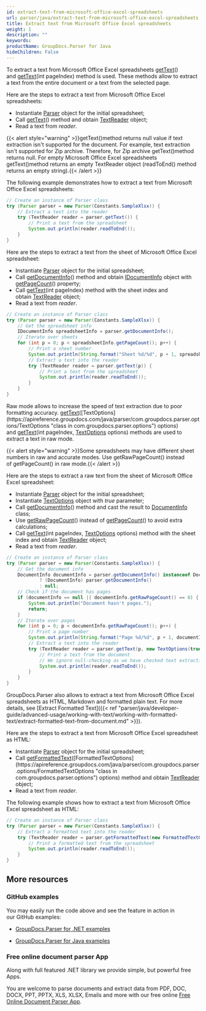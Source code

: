 ```yaml
---
id: extract-text-from-microsoft-office-excel-spreadsheets
url: parser/java/extract-text-from-microsoft-office-excel-spreadsheets
title: Extract text from Microsoft Office Excel spreadsheets
weight: 1
description: ""
keywords: 
productName: GroupDocs.Parser for Java
hideChildren: False
---
```

To extract a text from Microsoft Office Excel spreadsheets [getText](https://apireference.groupdocs.com/java/parser/com.groupdocs.parser/Parser#getText())() and [getText](https://apireference.groupdocs.com/java/parser/com.groupdocs.parser/Parser#getText(int))(int pageIndex) method is used. These methods allow to extract a text from the entire document or a text from the selected page.

Here are the steps to extract a text from Microsoft Office Excel spreadsheets:

*   Instantiate [Parser](https://apireference.groupdocs.com/java/parser/com.groupdocs.parser/Parser) object for the initial spreadsheet;
*   Call [getText](https://apireference.groupdocs.com/java/parser/com.groupdocs.parser/Parser#getText())() method and obtain [TextReader](https://apireference.groupdocs.com/java/parser/com.groupdocs.parser.data/TextReader "class in com.groupdocs.parser.data") object;
*   Read a text from *reader*.

{{< alert style="warning" >}}getText()method returns null value if text extraction isn't supported for the document. For example, text extraction isn't supported for Zip archive. Therefore, for Zip archive getText()method returns null. For empty Microsoft Office Excel spreadsheets getText()method returns an empty TextReader object (readToEnd() method returns an empty string).{{< /alert >}}

The following example demonstrates how to extract a text from Microsoft Office Excel spreadsheets:

```java
// Create an instance of Parser class
try (Parser parser = new Parser(Constants.SampleXlsx)) {
    // Extract a text into the reader
    try (TextReader reader = parser.getText()) {
        // Print a text from the spreadsheet
        System.out.println(reader.readToEnd());
    }
}
```

Here are the steps to extract a text from the sheet of Microsoft Office Excel spreadsheet:

*   Instantiate [Parser](https://apireference.groupdocs.com/java/parser/com.groupdocs.parser/Parser) object for the initial spreadsheet;
*   Call [getDocumentInfo](https://apireference.groupdocs.com/java/parser/com.groupdocs.parser/Parser#getDocumentInfo())() method and obtain [IDocumentInfo](https://apireference.groupdocs.com/java/parser/com.groupdocs.parser.options/IDocumentInfo "interface in com.groupdocs.parser.options") object with [getPageCount](https://apireference.groupdocs.com/java/parser/com.groupdocs.parser.options/IDocumentInfo#getPageCount())() property;
*   Call [getText](https://apireference.groupdocs.com/java/parser/com.groupdocs.parser/Parser#getText(int))(int pageIndex) method with the sheet index and obtain [TextReader](https://apireference.groupdocs.com/java/parser/com.groupdocs.parser.data/TextReader "class in com.groupdocs.parser.data") object;
*   Read a text from *reader*.

```java
// Create an instance of Parser class
try (Parser parser = new Parser(Constants.SampleXlsx)) {
    // Get the spreadsheet info
    IDocumentInfo spreadsheetInfo = parser.getDocumentInfo();
    // Iterate over sheets
    for (int p = 0; p < spreadsheetInfo.getPageCount(); p++) {
        // Print a sheet number
        System.out.println(String.format("Sheet %d/%d", p + 1, spreadsheetInfo.getPageCount()));
        // Extract a text into the reader
        try (TextReader reader = parser.getText(p)) {
            // Print a text from the spreadsheet
            System.out.println(reader.readToEnd());
        }
    }
}
```

Raw mode allows to increase the speed of text extraction due to poor formatting accuracy. [getText](https://apireference.groupdocs.com/java/parser/com.groupdocs.parser/Parser#getText(com.groupdocs.parser.options.TextOptions))([TextOptions](https://apireference.groupdocs.com/java/parser/com.groupdocs.parser.options/TextOptions "class in com.groupdocs.parser.options") options) and [getText](https://apireference.groupdocs.com/java/parser/com.groupdocs.parser/Parser#getText(int,%20com.groupdocs.parser.options.TextOptions))(int pageIndex, [TextOptions](https://apireference.groupdocs.com/java/parser/com.groupdocs.parser.options/TextOptions "class in com.groupdocs.parser.options") options) methods are used to extract a text in raw mode.

{{< alert style="warning" >}}Some spreadsheets may have different sheet numbers in raw and accurate modes. Use getRawPageCount() instead of getPageCount() in raw mode.{{< /alert >}}

Here are the steps to extract a raw text from the sheet of Microsoft Office Excel spreadsheet:

*   Instantiate [Parser](https://apireference.groupdocs.com/java/parser/com.groupdocs.parser/Parser) object for the initial spreadsheet;
*   Instantiate [TextOptions](https://apireference.groupdocs.com/java/parser/com.groupdocs.parser.options/TextOptions "class in com.groupdocs.parser.options") object with *true* parameter;
*   Call [getDocumentInfo](https://apireference.groupdocs.com/java/parser/com.groupdocs.parser/Parser#getDocumentInfo())() method and cast the result to [DocumentInfo](https://apireference.groupdocs.com/java/parser/com.groupdocs.parser.options/DocumentInfo) class;
*   Use [getRawPageCount](https://apireference.groupdocs.com/java/parser/com.groupdocs.parser.options/DocumentInfo#getRawPageCount())() instead of [getPageCount](https://apireference.groupdocs.com/java/parser/com.groupdocs.parser.options/IDocumentInfo#getPageCount())() to avoid extra calculations;
*   Call [getText](https://apireference.groupdocs.com/java/parser/com.groupdocs.parser/Parser#getText(int,%20com.groupdocs.parser.options.TextOptions))(int pageIndex, [TextOptions](https://apireference.groupdocs.com/java/parser/com.groupdocs.parser.options/TextOptions "class in com.groupdocs.parser.options") options) method with the sheet index and obtain [TextReader](https://apireference.groupdocs.com/java/parser/com.groupdocs.parser.data/TextReader "class in com.groupdocs.parser.data") object;
*   Read a text from *reader*.

```java
// Create an instance of Parser class
try (Parser parser = new Parser(Constants.SampleXlsx)) {
    // Get the document info
    DocumentInfo documentInfo = parser.getDocumentInfo() instanceof DocumentInfo
            ? (DocumentInfo) parser.getDocumentInfo()
            : null;
    // Check if the document has pages
    if (documentInfo == null || documentInfo.getRawPageCount() == 0) {
        System.out.println("Document hasn't pages.");
        return;
    }
    // Iterate over pages
    for (int p = 0; p < documentInfo.getRawPageCount(); p++) {
        // Print a page number
        System.out.println(String.format("Page %d/%d", p + 1, documentInfo.getPageCount()));
        // Extract a text into the reader
        try (TextReader reader = parser.getText(p, new TextOptions(true))) {
            // Print a text from the document
            // We ignore null-checking as we have checked text extraction feature support earlier
            System.out.println(reader.readToEnd());
        }
    }
}
```

GroupDocs.Parser also allows to extract a text from Microsoft Office Excel spreadsheets as HTML, Markdown and formatted plain text. For more details, see [Extract Formatted Text]({{< ref "parser/java/developer-guide/advanced-usage/working-with-text/working-with-formatted-text/extract-formatted-text-from-document.md" >}}).

Here are the steps to extract a text from Microsoft Office Excel spreadsheet as HTML:

*   Instantiate [Parser](https://apireference.groupdocs.com/java/parser/com.groupdocs.parser/Parser) object for the initial spreadsheet;
*   Call [getFormattedText](https://apireference.groupdocs.com/java/parser/com.groupdocs.parser/Parser#getFormattedText(com.groupdocs.parser.options.FormattedTextOptions))([FormattedTextOptions](https://apireference.groupdocs.com/java/parser/com.groupdocs.parser.options/FormattedTextOptions "class in com.groupdocs.parser.options") options) method and obtain [TextReader](https://apireference.groupdocs.com/java/parser/com.groupdocs.parser.data/TextReader "class in com.groupdocs.parser.data") object;
*   Read a text from *reader*.

The following example shows how to extract a text from Microsoft Office Excel spreadsheet as HTML:

```java
// Create an instance of Parser class
try (Parser parser = new Parser(Constants.SampleXlsx)) {
    // Extract a formatted text into the reader
    try (TextReader reader = parser.getFormattedText(new FormattedTextOptions(FormattedTextMode.Html))) {
        // Print a formatted text from the spreadsheet
        System.out.println(reader.readToEnd());
    }
}
```

## More resources

### GitHub examples

You may easily run the code above and see the feature in action in our GitHub examples:

*   [GroupDocs.Parser for .NET examples](https://github.com/groupdocs-parser/GroupDocs.Parser-for-.NET)
    
*   [GroupDocs.Parser for Java examples](https://github.com/groupdocs-parser/GroupDocs.Parser-for-Java)
    

### Free online document parser App

Along with full featured .NET library we provide simple, but powerful free Apps.

You are welcome to parse documents and extract data from PDF, DOC, DOCX, PPT, PPTX, XLS, XLSX, Emails and more with our free online [Free Online Document Parser App](https://products.groupdocs.app/parser).
